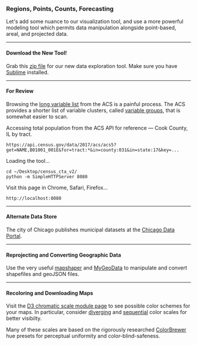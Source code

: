 ### Regions, Points, Counts, Forecasting

Let's add some nuance to our visualization tool, and use a more powerful modeling tool which permits data manipulation alongside point-based, areal, and projected data.

-----

#### Download the New Tool!

Grab this [zip file](census_cta_v3.zip) for our new data exploration tool. Make sure you have [Sublime](https://www.sublimetext.com) installed.

-----

#### For Review

Browsing the [long variable list](https://api.census.gov/data/2017/acs/acs5/variables.html) from the ACS is a painful process. The ACS provides a shorter list of variable clusters, called [variable groups](https://api.census.gov/data/2017/acs/acs5/groups.html), that is somewhat easier to scan.

Accessing total population from the ACS API for reference — Cook County, IL by tract.

```
https://api.census.gov/data/2017/acs/acs5?get=NAME,B01001_001E&for=tract:*&in=county:031&in=state:17&key=...
```

Loading the tool...

```
cd ~/Desktop/census_cta_v2/
python -m SimpleHTTPServer 8080 
```

Visit this page in Chrome, Safari, Firefox...

```
http://localhost:8080
```

-----

#### Alternate Data Store

The city of Chicago publishes municipal datasets at the [Chicago Data Portal](https://data.cityofchicago.org). 

-----

#### Reprojecting and Converting Geographic Data

Use the very useful [mapshaper](https://mapshaper.org) and [MyGeoData](https://mygeodata.cloud/converter/) to manipulate and convert shapefiles and geoJSON files.

-----

#### Recoloring and Downloading Maps

Visit the [D3 chromatic scale module page](https://github.com/d3/d3-scale-chromatic) to see possible color schemes for your maps. In particular, consider [diverging](https://github.com/d3/d3-scale-chromatic#diverging) and [sequential](https://github.com/d3/d3-scale-chromatic#sequential-multi-hue) color scales for better visibilty.

Many of these scales are based on the rigorously researched [ColorBrewer](http://colorbrewer2.org/#type=sequential&scheme=BuGn&n=3) hue presets for perceptual uniformity and color-blind-safeness. 